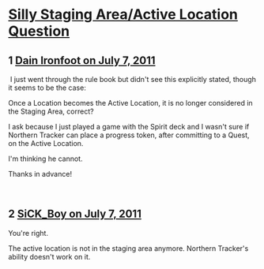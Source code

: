 # [Silly Staging Area/Active Location Question](https://community.fantasyflightgames.com/topic/49616-silly-staging-areaactive-location-question/)

## 1 [Dain Ironfoot on July 7, 2011](https://community.fantasyflightgames.com/topic/49616-silly-staging-areaactive-location-question/?do=findComment&comment=496426)

 I just went through the rule book but didn't see this explicitly stated, though it seems to be the case:

Once a Location becomes the Active Location, it is no longer considered in the Staging Area, correct?

I ask because I just played a game with the Spirit deck and I wasn't sure if Northern Tracker can place a progress token, after committing to a Quest, on the Active Location. 

I'm thinking he cannot.

Thanks in advance! 

 

## 2 [SiCK_Boy on July 7, 2011](https://community.fantasyflightgames.com/topic/49616-silly-staging-areaactive-location-question/?do=findComment&comment=496428)

You're right.

The active location is not in the staging area anymore. Northern Tracker's ability doesn't work on it.

